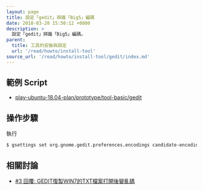 ```yaml
---
layout: page
title: 設定「gedit」辨識「Big5」編碼
date: 2018-03-20 15:50:12 +0800
description: >
  設定「gedit」辨識「Big5」編碼。
parent:
  title: 工具的安裝與設定
  url: '/read/howto/install-tool'
source_url: '/read/howto/install-tool/gedit/index.md'
---
```



## 範例 Script

* [play-ubuntu-18.04-plan/prototype/tool-basic/gedit](https://github.com/samwhelp/play-ubuntu-18.04-plan/tree/master/prototype/tool-basic/gedit)


## 操作步驟

執行

``` sh
$ gsettings set org.gnome.gedit.preferences.encodings candidate-encodings "['UTF-8', 'BIG5', 'BIG5-HKSCS', 'EUC-TW', 'GB18030', 'GB2312', 'GBK', 'CURRENT', 'ISO-8859-15', 'UTF-16']"
```

## 相關討論

* [#3 回覆: GEDIT復製WIN7的TXT檔案打開後變亂碼](https://www.ubuntu-tw.org/modules/newbb/viewtopic.php?post_id=354332#forumpost354332)
